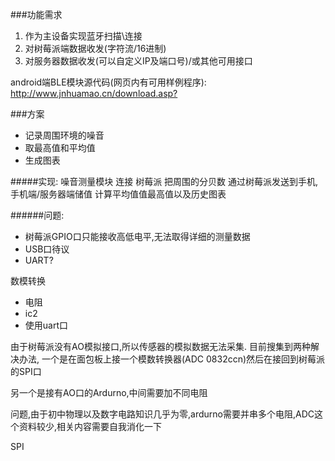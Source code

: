 ###功能需求



1. 作为主设备实现蓝牙扫描\连接
2. 对树莓派端数据收发(字符流/16进制)
3. 对服务器数据收发(可以自定义IP及端口号)/或其他可用接口

android端BLE模块源代码(网页内有可用样例程序):
<http://www.jnhuamao.cn/download.asp?>




###方案
- 记录周围环境的噪音
- 取最高值和平均值
- 生成图表



#####实现:
噪音测量模块 连接 树莓派 把周围的分贝数 通过树莓派发送到手机,
手机端/服务器端储值  计算平均值值最高值以及历史图表

######问题:
- 树莓派GPIO口只能接收高低电平,无法取得详细的测量数据
- USB口待议
- UART?


数模转换

- 电阻
- ic2
- 使用uart口


由于树莓派没有AO模拟接口,所以传感器的模拟数据无法采集.
目前搜集到两种解决办法,
一个是在面包板上接一个模数转换器(ADC 0832ccn)然后在接回到树莓派的SPI口

另一个是接有AO口的Ardurno,中间需要加不同电阻

问题,由于初中物理以及数字电路知识几乎为零,ardurno需要并串多个电阻,ADC这个资料较少,相关内容需要自我消化一下


SPI
